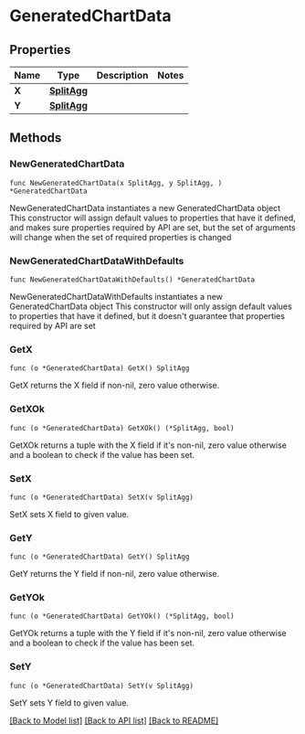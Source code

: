 # GeneratedChartData

## Properties

Name | Type | Description | Notes
------------ | ------------- | ------------- | -------------
**X** | [**SplitAgg**](SplitAgg.md) |  | 
**Y** | [**SplitAgg**](SplitAgg.md) |  | 

## Methods

### NewGeneratedChartData

`func NewGeneratedChartData(x SplitAgg, y SplitAgg, ) *GeneratedChartData`

NewGeneratedChartData instantiates a new GeneratedChartData object
This constructor will assign default values to properties that have it defined,
and makes sure properties required by API are set, but the set of arguments
will change when the set of required properties is changed

### NewGeneratedChartDataWithDefaults

`func NewGeneratedChartDataWithDefaults() *GeneratedChartData`

NewGeneratedChartDataWithDefaults instantiates a new GeneratedChartData object
This constructor will only assign default values to properties that have it defined,
but it doesn't guarantee that properties required by API are set

### GetX

`func (o *GeneratedChartData) GetX() SplitAgg`

GetX returns the X field if non-nil, zero value otherwise.

### GetXOk

`func (o *GeneratedChartData) GetXOk() (*SplitAgg, bool)`

GetXOk returns a tuple with the X field if it's non-nil, zero value otherwise
and a boolean to check if the value has been set.

### SetX

`func (o *GeneratedChartData) SetX(v SplitAgg)`

SetX sets X field to given value.


### GetY

`func (o *GeneratedChartData) GetY() SplitAgg`

GetY returns the Y field if non-nil, zero value otherwise.

### GetYOk

`func (o *GeneratedChartData) GetYOk() (*SplitAgg, bool)`

GetYOk returns a tuple with the Y field if it's non-nil, zero value otherwise
and a boolean to check if the value has been set.

### SetY

`func (o *GeneratedChartData) SetY(v SplitAgg)`

SetY sets Y field to given value.



[[Back to Model list]](../README.md#documentation-for-models) [[Back to API list]](../README.md#documentation-for-api-endpoints) [[Back to README]](../README.md)


